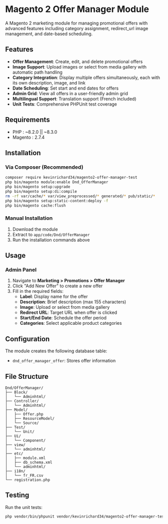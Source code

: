 # Magento 2 Offer Manager Module

A Magento 2 marketing module for managing promotional offers with advanced features including category assignment, redirect_url image management, and date-based scheduling.

## Features

- **Offer Management**: Create, edit, and delete promotional offers
- **Image Support**: Upload images or select from media gallery with automatic path handling
- **Category Integration**: Display multiple offers simultaneously, each with its own description, image, and link
- **Date Scheduling**: Set start and end dates for offers
- **Admin Grid**: View all offers in a user-friendly admin grid
- **Multilingual Support**: Translation support (French included)
- **Unit Tests**: Comprehensive PHPUnit test coverage

## Requirements

- PHP : ~8.2.0 || ~8.3.0
- Magento : 2.7.4

## Installation

### Via Composer (Recommended)

```bash
composer require kevinrichard34/magento2-offer-manager-test
php bin/magento module:enable Dnd_OfferManager
php bin/magento setup:upgrade
php bin/magento setup:di:compile
rm -rf var/cache/* var/view_preprocessed/* generated/* pub/static/*
php bin/magento setup:static-content:deploy -f
php bin/magento cache:flush
```

### Manual Installation

1. Download the module
2. Extract to `app/code/Dnd/OfferManager`
3. Run the installation commands above

## Usage

### Admin Panel

1. Navigate to **Marketing > Promotions > Offer Manager**
2. Click "Add New Offer" to create a new offer
3. Fill in the required fields:
   - **Label**: Display name for the offer
   - **Description**: Brief description (max 155 characters)
   - **Image**: Upload or select from media gallery
   - **Redirect URL**: Target URL when offer is clicked
   - **Start/End Date**: Schedule the offer period
   - **Categories**: Select applicable product categories

## Configuration

The module creates the following database table:
- `dnd_offer_manager_offer`: Stores offer information

## File Structure

```
Dnd/OfferManager/
├── Block/
│   └── Adminhtml/
├── Controller/
│   └── Adminhtml/
├── Model/
│   ├── Offer.php
│   ├── ResourceModel/
│   └── Source/
├── Test/
│   └── Unit/
├── Ui/
│   └── Component/
├── view/
│   └── adminhtml/
├── etc/
│   ├── module.xml
│   ├── db_schema.xml
│   └── adminhtml/
├── i18n/
│   └── fr_FR.csv
└── registration.php
```

## Testing

Run the unit tests:

```bash
php vendor/bin/phpunit vendor/kevinrichard34/magento2-offer-manager-test/Test/Unit
```